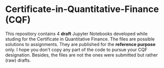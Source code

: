 # Certificate-in-Quantitative-Finance (CQF)
This repository contains 4 **draft** Jupyter Notebooks developed while studing for the Certificate in Quantitative Finance.
The files are possible solutions to assignments. They are published for the **reference purpose** only.
I hope you don't copy any part of the code to pursue your CQF designation. Besides, the files are not the ones were submitted but rather (raw) drafts.


